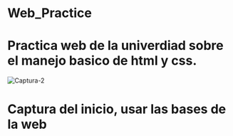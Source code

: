 # Web_Practice

<h1>Practica web de la univerdiad sobre el manejo basico de html y css.</h1>

![Captura-2](https://user-images.githubusercontent.com/64312487/88489219-091e9d00-cf61-11ea-8a9a-2985d4e90032.PNG)

<h1>Captura del inicio, usar las bases de la web</h1>

